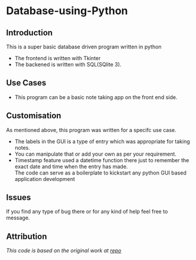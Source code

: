 # Database-using-Python
## Introduction
This is a super basic database driven program written in python
* The frontend is written with Tkinter  
* The backened is written with SQL(SQlite 3).  

## Use Cases
* This program can be a basic note taking app on the front end side.

## Customisation  
As mentioned above, this program was written for a specifc use case.  
- The labels in the GUI is a type of entry which was appropriate for taking notes.  
- You can manipulate that or add your own as per your requirement.  
- Timestamp feature  used a datetime function there just to remember the exact date and time when the entry has made.  
The code can serve as a boilerplate to kickstart any python GUI based application development

## Issues
If you find any type of bug there or for any kind of help feel free to message.  

## Attribution
*This code is based on the original work at [repo](https://github.com/aniketambore/Database-using-Python)*
